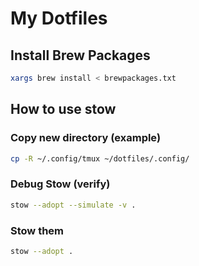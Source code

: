 # My Dotfiles

## Install Brew Packages

```bash
xargs brew install < brewpackages.txt
```

## How to use stow

### Copy new directory (example)

```bash
cp -R ~/.config/tmux ~/dotfiles/.config/
```

### Debug Stow (verify)

```bash
stow --adopt --simulate -v .
```

### Stow them

```bash
stow --adopt .
```
